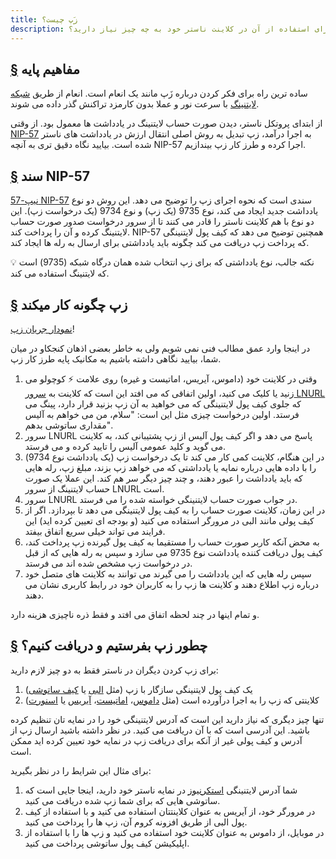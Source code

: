 ```yaml
---
title: زَپ چیست؟
description: بیاموزید زَپ چیست، چطور کار می کند، و برای استفاده از آن در کلاینت ناستر خود به چه چیز نیاز دارید؟
---
```


## [§](#مفاهیم-پایه) مفاهیم پایه
ساده ترین راه برای فکر کردن درباره زَپ مانند یک انعام است. انعام از طریق [شبکه لایتنینگ](https://www.investopedia.com/terms/l/lightning-network.asp) با سرعت نور و عملا بدون کارمزد تراکنش گذر داده می شوند. 

از ابتدای پروتکل ناستر، دیدن صورت حساب لایتنینگ در یادداشت ها معمول بود. از وقتی [NIP-57](https://github.com/nostr-protocol/nips/blob/master/57.md) به اجرا درآمد، زپ تبدیل به روش اصلی انتقال ارزش در یادداشت های ناستر شده است. بیایید نگاه دقیق تری به آنچه NIP-57 اجرا کرده و طرز کار زپ بیندازیم.     

## [§](#nip-57) سند NIP-57

[نیپ-57 NIP-57](https://github.com/nostr-protocol/nips/blob/master/57.md) سندی است که نحوه اجرای زپ را توضیح می دهد. این روش دو نوع یادداشت جدید ایجاد می کند، نوع 9735 (یک زپ) و نوع 9734 (یک درخواست زپ). این دو نوع با هم کلاینت ناستر را قادر می کنند تا از سرور  درخواست صدور صورت حساب لایتنینگ کرده و آن را پرداخت کند. NIP-57 همچنین توضیح می دهد که کیف پول لایتنینگی که پرداخت زپ دریافت می کند چگونه باید یادداشتی برای ارسال به رله ها ایجاد کند.   

💡 نکته جالب، نوع یادداشتی که برای زپ انتخاب شده همان درگاه شبکه (9735) است که لایتنینگ استفاده می کند. 

## [§](#زپ-چگونه-کار-میکند) زپ چگونه کار میکند  

[نمودار جریان زپ](/images/zap-flow.webp)!

در اینجا وارد عمق مطالب فنی نمی شویم ولی به خاطر بعضی اذهان کنجکاو در میان شما، بیایید نگاهی داشته باشیم به مکانیک پایه طرز کار زپ.


1.  وقتی در کلاینت خود (داموس، آیریس، اماتیست و غیره) روی علامت ⚡ کوچولو می زنید یا کلیک می کنید، اولین اتفاقی که می افتد این است که کلاینت به [سرور LNURL](https://thebitcoinmanual.com/articles/what-is-ln-url-and-how-does-it-work/) که جلوی کیف پول لایتنینگی که می خواهید به آن زپ بزنید قرار دارد، پینگ می فرستد. اولین درخواست چیزی مثل این است: "سلام، من می خواهم به آلیس مقداری ساتوشی بدهم". 
2.  سرور LNURL پاسخ می دهد و اگر کیف پول آلیس از زپ پشتیبانی کند، به کلاینت می گوید و کلید عمومی آلیس را تایید کرده و می فرستد. 
3.  در این هنگام، کلاینت کمی کار می کند تا یک درخواست زپ (یک یادداشت نوع 9734) را با داده هایی درباره نمایه یا یادداشتی که می خواهد زپ بزند، مبلغ زپ، رله هایی که باید یادداشت را عبور دهند، و چند چیز دیگر سر هم کند. این عملا یک صورت حساب لایتنینگ از سرور LNURL است. 
4. سرور LNURL در جواب صورت حساب لایتنینگی خواسته شده را می فرستد.
6. در این زمان، کلاینت صورت حساب را به کیف پول لایتنینگی می دهد تا بپردازد. اگر از کیف پولی مانند البی در مرورگر استفاده می کنید (و بودجه ای تعیین کرده اید) این فرایند می تواند خیلی سریع اتفاق بیفتد. 
7. به محض آنکه کاربر صورت حساب را مستقیما به کیف پول گیرنده زپ پرداخت کند، کیف پول دریافت کننده یادداشت نوع 9735 می سازد و سپس به رله هایی که از قبل در درخواست زپ مشخص شده اند می فرستد.
8. سپس رله هایی که این یادداشت را می گیرند می توانند به کلاینت های متصل خود درباره زپ اطلاع دهند و کلاینت ها زپ را به کاربران خود در رابط کاربری نشان می دهند. 

و تمام اینها در چند لحظه اتفاق می افتد و فقط ذره ناچیزی هزینه دارد.

## [§](#چطور-بفرستیم-و-دریافت-کنیم) چطور زپ بفرستیم و دریافت کنیم؟

برای زپ کردن دیگران در ناستر فقط به دو چیز لازم دارید:

1. یک کیف پول لایتنینگی سازگار با زپ (مثل [البی](https://getalby.com/) یا [کیف ساتوشی](https://www.walletofsatoshi.com/))
2. کلاینتی که زپ را به اجرا درآورده است (مثل [داموس](/fa/guides/damus)، [اماتیست](/fa/guides/amethyst)، [آیریس](/fa/guides/iris) یا [اسنورت](https://snort.social))

تنها چیز دیگری که نیاز دارید این است که آدرس لایتنینگی خود را در نمایه تان تنظیم کرده باشید. این آدرسی است که با آن دریافت می کنید.
در نظر داشته باشید ارسال زپ از آدرس و کیف پولی غیر از آنکه برای دریافت زپ در نمایه خود تعیین کرده اید ممکن است.

برای مثال این شرایط را در نظر بگیرید:

1. شما آدرس لایتنینگی [استکرنیوز](https://stacker.news/) در نمایه ناستر خود دارید، اینجا جایی است که ساتوشی هایی که برای شما زپ شده دریافت می کنید. 
2. در مرورگر خود، از آیریس به عنوان کلاینتتان استفاده می کنید و با استفاده از کیف پول البی از طریق افزونه کروم آن، زپ ها را پرداخت می کنید. 
3. در موبایل، از داموس به عنوان کلاینت خود استفاده می کنید و زپ ها را با استفاده از اپلیکیشن کیف پول ساتوشی پرداخت می کنید.
